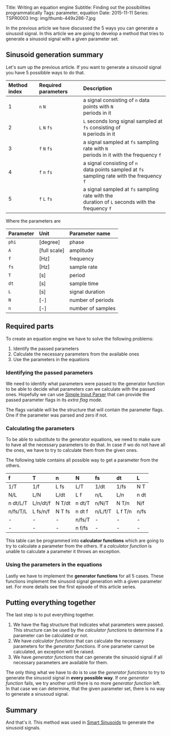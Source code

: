 Title: Writing an equation engine
Subtitle: Finding out the possibilities programmatically
Tags: parameter, equation
Date: 2015-11-11
Series: TSPR0003
Img: img/thumb-449x286-7.jpg

In the previous article we have discussed the 5 ways you can generate a sinusoid signal. In this article
we are going to develop a method that tries to generate a sinusoid signal with a given parameter set.<!-- PELICAN_END_SUMMARY -->

## Sinusoid generation summary

Let's sum up the previous article. If you want to generate a sinusoid signal you have 5 possibble ways to do that.

| Method index | Required parameters | Description  |
|:-------------|:--------------|:-------------|
| 1 | `n` `N`          | a signal consisting of `n` data points with `N`<br> periods in it
| 2 | `L` `N` `fs`    | `L` seconds long signal sampled at `fs` consisting of <br>`N` periods in it
| 3 | `f` `N` `fs`    | a signal sampled at `fs` sampling rate with `N` <br>periods in it with the frequency `f`
| 4 | `f` `n` `fs`    | a signal consisting of `n` <br>data points sampled at `fs` sampling rate with the frequency `f`
| 5 | `f` `L` `fs`    | a signal sampled at `fs` sampling rate with the <br>duration of `L` seconds with the frequency `f`

Where the parameters are

| Parameter | Unit | Parameter name   |
|:--------------|:----|:---------------------|
| `phi`        | [degree]    | phase          |
| `A`          | [full scale] | amplitude |
| `f`          | [Hz]   | frequency           |
| `fs`         | [Hz]  | sample rate          |
| `T`          | [s]   | period               |
| `dt`         | [s]   | sample time          |
| `L`          | [s]   | signal duration      |
| `N`          | [-]   | number of periods    |
| `n`          | [-]   | number of samples    |

## Required parts

To create an equation engine we have to solve the following problems:

1. Identify the passed parameters
1. Calculate the necessary parameters from the available ones
1. Use the parameters in the equations

### Identifying the passed parameters

We need to identify what parameters were passed to the generator function to be able to decide what parameters can we
calculate with the passed ones. Hopefully we can use <a href="http://tiborsimon.io/projects/TSPR0002/" target="_blank">Simple Input Parser</a>
that can provide the passed parameter flags in its _extra flag_ mode.

<div data-gist-id="63262ac34b22694c617d" data-gist-file="input_parsing.m"></div>

The flags variable will be the structure that will contain the parameter flags. One if the parameter was parsed and
zero if not.

### Calculating the parameters

To be able to substitute to the generator equations, we need to make sure to have all the necessary parameters
to do that. In case if wo do not have all the ones, we have to try to calculate them from the given ones.

The following table contains all possible way to get a parameter from the others.

| f   | T   | n   | N   | fs  | dt  | L   |
|:---|:---|:---|:---|:---|:---|:---|
| 1/T | 1/f | L fs | L/T | 1/dt | 1/fs | N T |
| N/L | L/N | L/dt | L f | n/L | L/n | n dt |
| n dt/L/T | L/n/dt/f | N T/dt | n dt/T | n/N/T | N T/n | N/f |
| n/fs/T/L | L fs/n/f | N T fs | n dt f | n/L/f/T | L f T/n | n/fs |
| - | - | - | n/fs/T | - | - | - |
| - | - | - | n f/fs | - | - | - |

This table can be programmed into __calculator functions__ which are going to try to calculate a parameter from the
others. If a _calculator function_ is unable to calculate a parameter it throws an exception.

<div data-gist-id="63262ac34b22694c617d" data-gist-file="parameter_calculators.m"></div>

### Using the parameters in the equations

Lastly we have to implement the __generator functions__ for all 5 cases. These functions implement the
sinusoid signal generation with a given parameter set. For more details see the first episode of this article series.

<div data-gist-id="63262ac34b22694c617d" data-gist-file="generator_functions.m"></div>

## Putting everything together

The last step is to put everything together.

1. We have the flag structure that indicates what parameters were passed. This structure can be used by the _calculator functions_ to
   determine if a parameter can be calculated or not.
1. We have _calculator functions_ that can calculate the necessary parameters for the _generator functions_. If one parameter cannot be
   calculated, an exception will be raised.
1. We have _generator functions_ that can generate the sinusoid signal if all necessary parameters are available for them.

The only thing what we have to do is to use the _generator functions_ to try to generate the sinusoid signal in __every possible way__.
If one _generator function_ fails, we try another until there is no more _generator function_ left. In that case we can determine, that
the given parameter set, there is no way to generate a sinusoud signal.

<div data-gist-id="63262ac34b22694c617d" data-gist-file="equation_selection.m"></div>

## Summary

And that's it. This method was used in <a href="http://tiborsimon.io/projects/TSPR0003/" target="_blank">Smart Sinusoids</a> to generate
the sinusoid signals.
